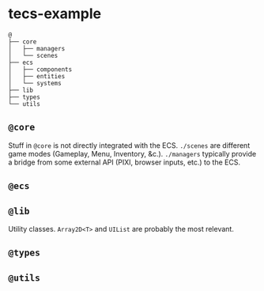 # tecs-example

```
@
├── core
│   ├── managers
│   └── scenes
├── ecs
│   ├── components
│   ├── entities
│   └── systems
├── lib
├── types
└── utils
```

## `@core`

Stuff in `@core` is not directly integrated with the ECS. `./scenes` are different game modes (Gameplay, Menu, Inventory, &c.). `./managers` typically provide a bridge from some external API (PIXI, browser inputs, etc.) to the ECS.

## `@ecs`

## `@lib`

Utility classes. `Array2D<T>` and `UIList` are probably the most relevant.

## `@types`

## `@utils`
